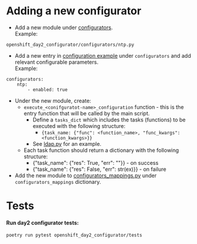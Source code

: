 # Adding a new configurator

- Add a new module under [configurators](../openshift_day2_configurator/configurators).  
  Example:

```
openshift_day2_configurator/configurators/ntp.py
```

- Add a new entry in [configuration example](../day2_configuration.example.yaml) under `configurators` and add relevant configurable parameters.  
  Example:

```
configurators:
    ntp:
        - enabled: true
```

- Under the new module, create:
  - `execute_<conifguratot-name>_configuration` function - this is the entry function that will be called by the main script.
    - Define a `tasks_dict` which includes the tasks (functions) to be executed with the following structure:
      - `{task_name: {"func": <function_name>, "func_kwargs": <function_kwargs>}}`
    - See [ldap.py](../openshift_day2_configurator/configurators/ldap.py) for an example.
  - Each task function should return a dictionary with the following structure:
    - {"task_name": {"res": True, "err": ""}} - on success
    - {"task_name": {"res": False, "err": str(ex)}} - on failure
- Add the new module to [configurators_mappings.py](../openshift_day2_configurator/configurators/mappings/configurators_mappings.py)
  under `configurators_mappings` dictionary.

# Tests
#### Run day2 configurator tests:
```bash
poetry run pytest openshift_day2_configurator/tests
```